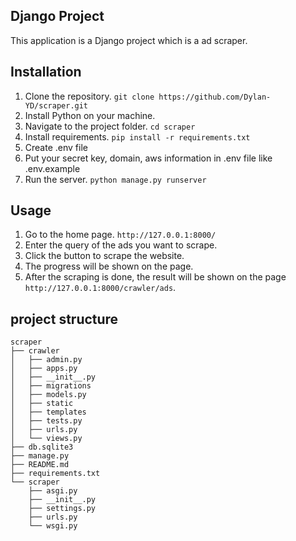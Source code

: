## Django Project

This application is a Django project which is a ad scraper.

## Installation
1. Clone the repository. `git clone https://github.com/Dylan-YD/scraper.git`
2. Install Python on your machine.
3. Navigate to the project folder. `cd scraper`
4. Install requirements. `pip install -r requirements.txt`
5. Create .env file
6. Put your secret key, domain, aws information in .env file like .env.example
5. Run the server. `python manage.py runserver`


## Usage
1. Go to the home page. `http://127.0.0.1:8000/`
2. Enter the query of the ads you want to scrape.
3. Click the button to scrape the website.
4. The progress will be shown on the page.
5. After the scraping is done, the result will be shown on the page `http://127.0.0.1:8000/crawler/ads`.

## project structure
```
scraper
├── crawler
│   ├── admin.py
│   ├── apps.py
│   ├── __init__.py
│   ├── migrations
│   ├── models.py
│   ├── static
│   ├── templates
│   ├── tests.py
│   ├── urls.py
│   └── views.py
├── db.sqlite3
├── manage.py
├── README.md
├── requirements.txt
└── scraper
    ├── asgi.py
    ├── __init__.py
    ├── settings.py
    ├── urls.py
    └── wsgi.py
```
